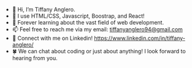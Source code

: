 - 👋 Hi, I’m Tiffany Anglero.
- 👀 I use HTML/CSS, Javascript, Boostrap, and React!
- 🌱 Forever learning about the vast field of web development.
- 📫 Feel free to reach me via my email: tiffanyanglero94@gmail.com
- 🌟 Connect with me on Linkedin! https://www.linkedin.com/in/tiffany-anglero/
- 🍀 We can chat about coding or just about anything! I look forward to hearing from you.
<!---
tanglero4/tanglero4 is a ✨ special ✨ repository because its `README.md` (this file) appears on your GitHub profile.
You can click the Preview link to take a look at your changes.
--->

